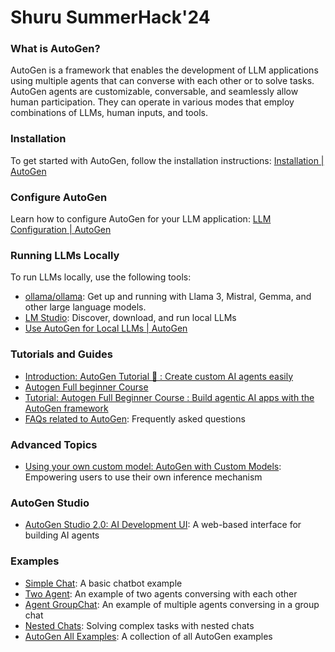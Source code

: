 # Shuru SummerHack'24

### What is AutoGen?

AutoGen is a framework that enables the development of LLM applications using multiple agents that can converse with each other or to solve tasks. AutoGen agents are customizable, conversable, and seamlessly allow human participation. They can operate in various modes that employ combinations of LLMs, human inputs, and tools.

### Installation

To get started with AutoGen, follow the installation instructions: [Installation | AutoGen](https://microsoft.github.io/autogen/docs/installation/)

### Configure AutoGen

Learn how to configure AutoGen for your LLM application: [LLM Configuration | AutoGen](https://microsoft.github.io/autogen/docs/topics/llm_configuration/)

### Running LLMs Locally

To run LLMs locally, use the following tools:

* [ollama/ollama](https://github.com/ollama/ollama): Get up and running with Llama 3, Mistral, Gemma, and other large language models.
* [LM Studio](https://lmstudio.ai/): Discover, download, and run local LLMs
* [Use AutoGen for Local LLMs | AutoGen](https://microsoft.github.io/autogen/blog/2023/07/14/Local-LLMs/)

### Tutorials and Guides

* [Introduction: AutoGen Tutorial 🚀 : Create custom AI agents easily](https://www.youtube.com/watch?v=vU2S6dVf79M&list=PLp9pLaqAQbY2vUjGEVgz8yAOdJlyy3AQb&index=2)
* [Autogen Full beginner Course](https://www.youtube.com/watch?v=JmjxwTEJSE8)
* [Tutorial: Autogen Full Beginner Course : Build agentic AI apps with the AutoGen framework](https://www.youtube.com/watch?v=FkFKWVQytnY)
* [FAQs related to AutoGen](https://microsoft.github.io/autogen/docs/FAQ/#set-your-api-endpoints): Frequently asked questions

### Advanced Topics

* [Using your own custom model: AutoGen with Custom Models](https://microsoft.github.io/autogen/blog/2024/01/26/Custom-Models/): Empowering users to use their own inference mechanism

### AutoGen Studio

* [AutoGen Studio 2.0: AI Development UI](https://autogen-studio.com/autogen-studio-ui): A web-based interface for building AI agents

### Examples

* [Simple Chat](https://github.com/microsoft/autogen/blob/main/samples/simple_chat.py): A basic chatbot example
* [Two Agent](https://github.com/microsoft/autogen/blob/main/test/twoagent.py): An example of two agents conversing with each other
* [Agent GroupChat](https://github.com/microsoft/autogen/blob/main/notebook/agentchat_groupchat.ipynb): An example of multiple agents conversing in a group chat
* [Nested Chats](https://microsoft.github.io/autogen/docs/notebooks/agentchat_nestedchat): Solving complex tasks with nested chats
* [AutoGen All Examples](https://microsoft.github.io/autogen/docs/Examples): A collection of all AutoGen examples
